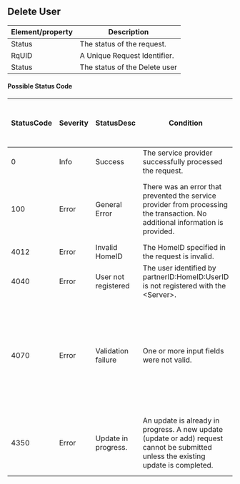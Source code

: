 ## Delete User


|Element/property|Description|
|--- |--- |
|Status|The status of the request.|
|RqUID|A Unique Request Identifier.|
|Status|The status of the Delete user|

#### Possible Status Code

|StatusCode|Severity|StatusDesc|Condition|Action API Partner should take to resolve the error|
|--- |--- |--- |--- |--- |
|0|Info|Success|The service provider successfully processed the request.||
|100|Error|General Error|There was an error that prevented the service provider from processing the transaction. No additional information is provided.|If this error continues to occur, please reach out to us the timestamp and CEUserId.|
|4012|Error|Invalid HomeID|The HomeID specified in the request is invalid.||
|4040|Error|User not registered|The user identified by partnerID:HomeID:UserID is not registered with the &lt;Server&gt;.||
|4070|Error|Validation failure|One or more input fields were not valid.|Partner should make sure the mandatory parameters are sent in the request and in the defined format as in the corresponding XSD.|
|4350|Error|Update in progress.|An update is already in progress. A new update (update or add) request cannot be submitted unless the existing update is completed.|Partner should not invoke update or add until the existing update completes.|
